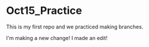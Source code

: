 # Oct15_Practice

This is my first repo and we practiced making branches.

I'm making a new change!
I made an edit!

